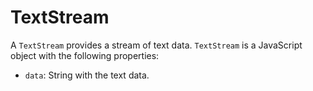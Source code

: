 # TextStream

A `TextStream` provides a stream of text data. `TextStream` is a JavaScript object with the following properties:

- `data`: String with the text data.

